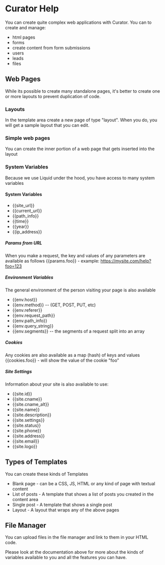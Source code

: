 # Curator Help
You can create quite complex web applications with Curator.
You can to create and manage:

* html pages
* forms
* create content from form submissions
* users
* leads
* files

## Web Pages
While its possible to create many standalone pages, it's better to create one or more layouts to prevent duplication of code.

### Layouts
In the template area create a new page of type "layout". When you do, you will get a sample layout that you can edit.

### Simple web pages
You can create the inner portion of a web page that gets inserted into the layout

### System Variables
Because we use Liquid under the hood, you have access to many system variables

#### System Variables
* {{site_url}}
* {{current_url}}
* {{path_info}}
* {{time}}
* {{year}}
* {{ip_address}}

##### Params from URL
When you make a request, the key and values of any parameters are available as follows
{{params.foo}} - example: https://mysite.com/help?foo=123

##### Environment Variables
The general environment of the person visiting your page is also available
* {{env.host}}
* {{env.method}} -- (GET, POST, PUT, etc)
* {{env.referer}}
* {{env.request_path}}
* {{env.path_info}}
* {{env.query_string}}
* {{env.segments}} -- the segments of a request split into an array

##### Cookies
Any cookies are also available as a map (hash) of keys and values
{{cookies.foo}} - will show the value of the cookie "foo"

##### Site Settings
Information about your site is also available to use:
* {{site.id}}
* {{site.cname}}
* {{site.cname_alt}}
* {{site.name}}
* {{site.description}}
* {{site.settings}}
* {{site.status}}
* {{site.phone}}
* {{site.address}}
* {{site.email}}
* {{site.logo}}

## Types of Templates
You can create these kinds of Templates
* Blank page - can be a CSS, JS, HTML or any kind of page with textual content
* List of posts - A template that shows a list of posts you created in the content area
* Single post - A template that shows a single post
* Layout - A layout that wraps any of the above pages

## File Manager
You can upload files in the file manager and link to them in your HTML code.

Please look at the documentation above for more about the kinds of variables available to you and all the features you can have.


